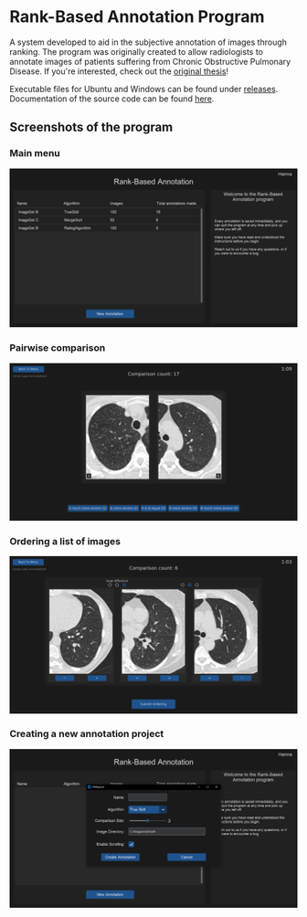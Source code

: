 # Rank-Based Annotation Program

A system developed to aid in the subjective annotation of images through ranking. 
The program was originally created to allow radiologists to annotate images of patients suffering from Chronic Obstructive Pulmonary Disease. 
If you're interested, check out the <a href="https://odr.chalmers.se/items/c3831073-ee36-429e-a58c-ff8ee354b09d">original thesis</a>!

Executable files for Ubuntu and Windows can be found under <a href="https://github.com/HermanBergstrom/RankBasedAnnotationProgram/releases">releases</a>. <br>
Documentation of the source code can be found <a href="https://hermanbergstrom.github.io/RankBasedAnnotationProgram/">here</a>.



## Screenshots of the program


### Main menu
![](https://github.com/HermanBergstrom/RankBasedAnnotationProgram/blob/main/example_images/mainpage.png)

### Pairwise comparison
![](https://github.com/HermanBergstrom/RankBasedAnnotationProgram/blob/main/example_images/pairwise.png)

### Ordering a list of images
![](https://github.com/HermanBergstrom/RankBasedAnnotationProgram/blob/main/example_images/list.png)

### Creating a new annotation project
![](https://github.com/HermanBergstrom/RankBasedAnnotationProgram/blob/main/example_images/new_alg.png)

